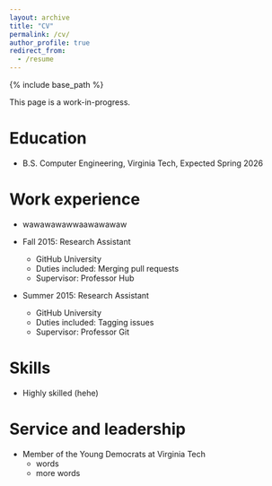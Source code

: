 ```yaml
---
layout: archive
title: "CV"
permalink: /cv/
author_profile: true
redirect_from:
  - /resume
---
```


{% include base_path %}

This page is a work-in-progress.

Education
======
* B.S. Computer Engineering, Virginia Tech, Expected Spring 2026

Work experience
======
* wawawawawwaawawawaw

* Fall 2015: Research Assistant
  * GitHub University
  * Duties included: Merging pull requests
  * Supervisor: Professor Hub

* Summer 2015: Research Assistant
  * GitHub University
  * Duties included: Tagging issues
  * Supervisor: Professor Git
  
Skills
======
* Highly skilled (hehe)
  
Service and leadership
======
* Member of the Young Democrats at Virginia Tech
  * words
  * more words
